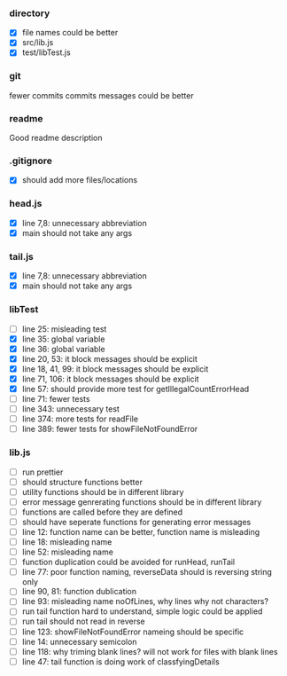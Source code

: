### directory 
- [x] file names could be better
- [x] src/lib.js
- [x] test/libTest.js

### git 
fewer commits
commits messages could be better

### readme
Good readme description

### .gitignore 
- [x] should add more files/locations

### head.js 
- [x] line 7,8: unnecessary abbreviation
- [x] main should not take any args

### tail.js 
- [x] line 7,8: unnecessary abbreviation
- [x] main should not take any args

### libTest 
- [ ] line 25: misleading test
- [x] line 35: global variable
- [x] line 36: global variable
- [x] line 20, 53: it block messages should be explicit
- [x] line 18, 41, 99: it block messages should be explicit
- [x] line 71, 106: it block messages should be explicit
- [x] line 57: should provide more test for getIllegalCountErrorHead
- [ ] line 71: fewer tests
- [ ] line 343: unnecessary test
- [ ] line 374: more tests for readFile
- [ ] line 389: fewer tests for showFileNotFoundError

### lib.js 
- [ ] run prettier
- [ ] should structure functions better
- [ ] utility functions should be in different library
- [ ] error message genrerating functions should be in different library
- [ ] functions are called before they are defined
- [ ] should have seperate functions for generating error messages
- [ ] line 12: function name can be better, function name is misleading
- [ ] line 18: misleading name
- [ ] line 52: misleading name
- [ ] function duplication could be avoided for runHead, runTail
- [ ] line 77: poor function naming, reverseData should is reversing string only
- [ ] line 90, 81: function dublication
- [ ] line 93: misleading name  noOfLines, why lines why not characters?
- [ ] run tail function hard to understand, simple logic could be applied
- [ ] run tail should not read in reverse
- [ ] line 123: showFileNotFoundError  nameing should be specific
- [ ] line 14: unnecessary semicolon
- [ ] line 118: why triming blank lines? will not work for files with blank lines
- [ ] line 47: tail function is doing work of classfyingDetails
